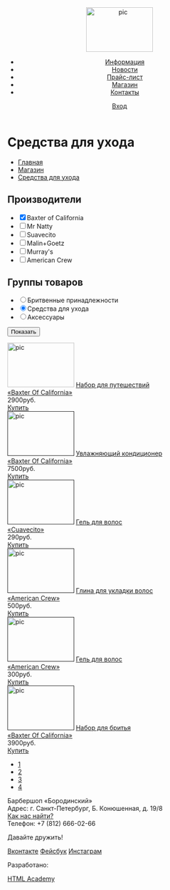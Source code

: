 <!DOCTYPE html>
<html lang="ru">
 <head>
   <meta charset="utf-8">
   <title>Barbershop-catalog</title>
  </head>
 <body>
   <header class="main-header">
     <div class= "container">
       <a class="logo" href="#"><img src="http://placehold.it/150x100" width="150" height="100" alt="pic"></a>
      <nav class="main-navigation">
           <ul>
             <li>
               <a href="#">Информация</a>
             </li> 
             <li>
               <a href="#">Новости</a>
             </li>
             <li>
               <a href="#">Прайс-лист</a>
             </li>
             <li>
               <a href="#">Магазин</a>
             </li> 
             <li>
               <a href="#">Контакты</a>
             </li>   
           </ul>
         </nav>
         <div class="user block">
           <a class="login" href="#">Вход</a>
         </div>
     </div> 
   </header>
   <main class="container">
   <div class="leftside-catalog">
   <div class="title">
     <h1>Средства для ухода</h1>
   </div>
   <ul class="breadcrumbs">
     <li><a class="breadcrumbs-link" href="#">Главная</a></li> 
     <li><a class="breadcrumbs-link" href="#">Магазин</a></li>
     <li><a class="breadcrumbs-link" href="#">Средства для ухода</a></li>
   </ul>
   <aside class="sidebar">
     <form class="filter" action="btn" method="post">
     <h2>Производители</h2>
      <ul class="filter_list">
           <li class="filter_item">
               <label>
                 <input type="checkbox" name="Baxter of California" checked>Baxter of California
               </label>
           </li>
           <li class="filter_item">
             <label>
               <input type="checkbox" name="Mr Natty">Mr Natty
             </label>
           </li >
           <li class="filter_item">
             <label>
               <input type="checkbox" name="Suavecito">Suavecito
             </label>
           </li>
           <li class="filter_item">
             <label>
               <input type="checkbox" name="Malin+Goetz">Malin+Goetz
             </label>
           </li>
           <li class="filter_item">
             <label>
               <input type="checkbox" name="Murray's">Murray's
             </label>
           </li>
           <li class="filter_item">
             <label>
               <input type="checkbox" name="American Crew">American Crew
             </label>
           </li>
         </ul>
     <h2>Группы товаров</h2>
           <ul class="filter_list">        
             <li  class="filter_item">
               <label>
                 <input type="radio" name="change_one">Бритвенные принадлежности
               </label>
             </li>
             <li  class="filter_item">
             <label>
               <input type="radio" name="change_one" checked>Средства для ухода
             </label>
             </li>
             <li  class="filter_item">
               <label>
                 <input type="radio" name="change_one">Аксессуары
               </label>
             </li>
           </ul>
       <button class="btn" type="submit">Показать</button>
     </form>
   </aside>
   <div class="catalog">
   <div class="catalog-pagination">
   <div class="catalog_item">
     <a href="#"><img src="http://placehold.it/150x100" width="150" height="100" alt="pic"></a>
     <a href="#">Набор для путешествий
       <div class= "item">«Baxter Of California»</div>
     </a>
     <div class="buy">
       <div class="price">2900руб.</div>
       <a href="#" class="btn">Купить</a>
     </div>
   </div>
   <div class="catalog_item">
     <a href=""><img src="http://placehold.it/150x100" width="150" height="100" alt="pic"></a>
     <a href="#">Увлажняющий кондиционер
       <div class= "item">«Baxter Of California»</div>
     </a>
     <div class="buy">
       <div class="price">7500руб.</div>
       <a href="#" class="btn">Купить</a>
     </div>
   </div>
   <div class="catalog_item">
     <a href=""><img src="http://placehold.it/150x100" width="150" height="100" alt="pic"></a>
     <a href="#">Гель для волос
       <div class= "item">«Cuavecito»</div>
     </a>
     <div class="buy">
       <div class="price">290руб.</div>
       <a href="#" class="btn">Купить</a>
     </div>
   </div>
   <div class="catalog_item">
   <a href=""><img src="http://placehold.it/150x100" width="150" height="100" alt="pic"></a>
   <a href="#">Глина для укладки волос
     <div class= "item">«American Crew»</div>
   </a>
   <div class="buy">
     <div class="price">500руб.</div>
     <a href="#" class="btn">Купить</a>
   </div>
 </div>
 <div class="catalog_item">
   <a href=""><img src="http://placehold.it/150x100" width="150" height="100" alt="pic"></a>
   <a href="#">Гель для волос
     <div class= "item">«American Crew»</div>
   </a>
   <div class="buy">
     <div class="price">300руб.</div>
       <a href="#" class="btn">Купить</a>
     </div>
   </div>
   <div class="catalog_item">
     <a href=""><img src="http://placehold.it/150x100" width="150" height="100" alt="pic"></a>
       <a href="#">Набор для бритья
         <div class= "item">«Baxter Of California»</div>
       </a>
       <div class="buy">
         <div class="price">3900руб.</div>
         <a href="#" class="btn">Купить</a>
       </div>
   </div>
   </div>
     <div class="pagination">
       <ul class="pagination_list">
         <li class="pagination_item"><a href="#">1</a></li>
         <li class="pagination_item_active"><a href="#">2</a></li>
         <li class="pagination_item"><a href="#">3</a></li>
         <li class="pagination_item"><a href="#">4</a></li>
       </ul>
     </div> 
     </div>
     </div> 
    </main> 
   <footer class="main-footer">
     <div class="container">
     <div class="footer-contacts">
          Барбершоп «Бородинский»<br>
          Адрес: г. Санкт-Петербург, Б. Конюшенная, д. 19/8<br>
          <a href="#">Как нас найти?</a><br>
          Телефон: +7 (812) 666-02-66
        </div>
        <div class="footer-social">
          <p>Давайте дружить!</p>
          <a class="social-btn social-btn-vk" href="#">Вконтакте</a>
          <a class="social-btn social-btn-fb" href="#">Фейсбук</a>
          <a class="social-btn social-btn-inst" href="#">Инстаграм</a>
        </div>
        <div class="footer-copyright">
          <p>Разработано:</p>
          <a class="btn" href="https://htmlacademy.ru">HTML Academy</a>
        </div>
     </div>
  </footer>
 </body>
</html>   
